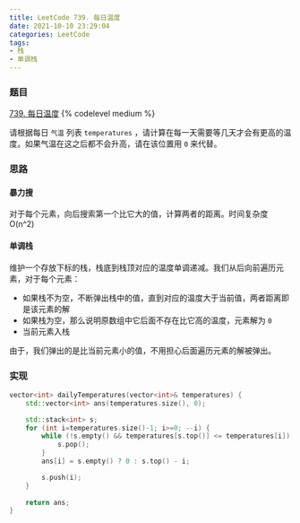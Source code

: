 ```yaml
---
title: LeetCode 739. 每日温度
date: 2021-10-10 23:29:04
categories: LeetCode
tags:
- 栈
- 单调栈
---
```


### 题目
[739. 每日温度](https://leetcode-cn.com/problems/daily-temperatures/)
{% codelevel medium %}

请根据每日 `气温` 列表 `temperatures` ，请计算在每一天需要等几天才会有更高的温度。如果气温在这之后都不会升高，请在该位置用 `0` 来代替。
<!-- more -->

### 思路
#### 暴力搜
对于每个元素，向后搜索第一个比它大的值，计算两者的距离。时间复杂度 O(n^2)

#### 单调栈
维护一个存放下标的栈，栈底到栈顶对应的温度单调递减。我们从后向前遍历元素，对于每个元素：

- 如果栈不为空，不断弹出栈中的值，直到对应的温度大于当前值，两者距离即是该元素的解
- 如果栈为空，那么说明原数组中它后面不存在比它高的温度，元素解为 `0`
- 当前元素入栈

由于，我们弹出的是比当前元素小的值，不用担心后面遍历元素的解被弹出。

### 实现
``` cpp
vector<int> dailyTemperatures(vector<int>& temperatures) {
    std::vector<int> ans(temperatures.size(), 0);

    std::stack<int> s;
    for (int i=temperatures.size()-1; i>=0; --i) {
        while (!s.empty() && temperatures[s.top()] <= temperatures[i]) {
            s.pop();
        }
        ans[i] = s.empty() ? 0 : s.top() - i;

        s.push(i);
    }
    
    return ans;
}
```
